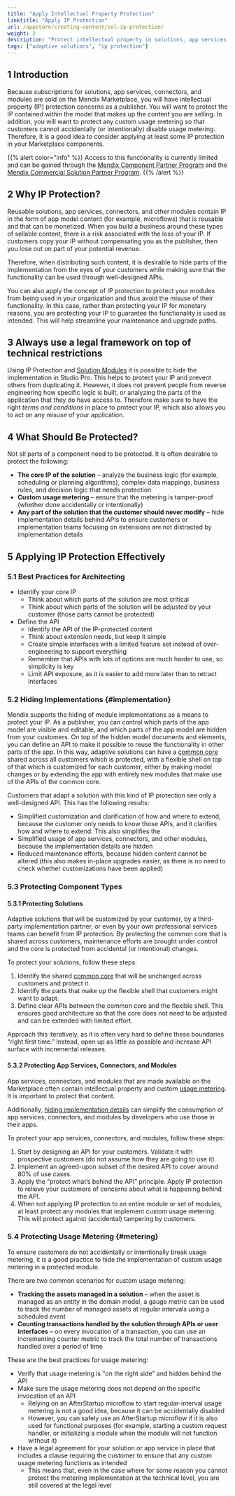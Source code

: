 ```yaml
---
title: "Apply Intellectual Property Protection"
linktitle: "Apply IP Protection"
url: /appstore/creating-content/sol-ip-protection/
weight: 2
description: "Protect intellectual property in solutions, app services, and connectors"
tags: ["adaptive solutions", "ip protection"]
---
```


## 1 Introduction

Because subscriptions for solutions, app services, connectors, and modules are sold on the Mendix Marketplace, you will have intellectual property (IP) protection concerns as a publisher. You will want to protect the IP contained within the model that makes up the content you are selling. In addition, you will want to protect any custom usage metering so that customers cannot accidentally (or intentionally) disable usage metering. Therefore, it is a good idea to consider applying at least some IP protection in your Marketplace components.

{{% alert color="info" %}}
Access to this functionality is currently limited and can be gained through the [Mendix Component Partner Program](/appstore/creating-content/partner-program/) and the [Mendix Commercial Solution Partner Program](https://www.mendix.com/partners/become-a-partner/isv-program/).
{{% /alert %}}

## 2 Why IP Protection?

Reusable solutions, app services, connectors, and other modules contain IP in the form of app model content (for example, microflows) that is reusable and that can be monetized. When you build a business around these types of sellable content, there is a risk associated with the loss of your IP. If customers copy your IP without compensating you as the publisher, then you lose out on part of your potential revenue.

Therefore, when distributing such content, it is desirable to hide parts of the implementation from the eyes of your customers while making sure that the functionality can be used through well-designed APIs.

You can also apply the concept of IP protection to protect your modules from being used in your organization and thus avoid the misuse of their functionality. In this case, rather than protecting your IP for monetary reasons, you are protecting your IP to guarantee the functionality is used as intended. This will help streamline your maintenance and upgrade paths.

## 3 Always use a legal framework on top of technical restrictions

Using IP Protection and [Solution Modules](/refguide/module-settings/#solution-module) it is possible to hide the implementation in Studio Pro. This helps to protect your IP and prevent others from duplicating it. However, it does not prevent people from reverse engineering how specific logic is built, or analyzing the parts of the application that they do have access to. Therefore make sure to have the right _terms and conditions_ in place to protect your IP, which also allows you to act on any misuse of your application.

## 4 What Should Be Protected?

Not all parts of a component need to be protected. It is often desirable to protect the following:

-   **The core IP of the solution** – analyze the business logic (for example, scheduling or planning algorithms), complex data mappings, business rules, and decision logic that needs protection
-   **Custom usage metering** – ensure that the metering is tamper-proof (whether done accidentally or intentionally)
-   **Any part of the solution that the customer should never modify** – hide implementation details behind APIs to ensure customers or implementation teams focusing on extensions are not distracted by implementation details

## 5 Applying IP Protection Effectively

### 5.1 Best Practices for Architecting

-   Identify your core IP
    -   Think about which parts of the solution are most critical
    -   Think about which parts of the solution will be adjusted by your customer (those parts cannot be protected)
-   Define the API
    -   Identify the API of the IP-protected content
    -   Think about extension needs, but keep it simple
    -   Create simple interfaces with a limited feature set instead of over-engineering to support everything
    -   Remember that APIs with lots of options are much harder to use, so simplicity is key
    -   Limit API exposure, as it is easier to add more later than to retract interfaces

### 5.2 Hiding Implementations {#implementation}

Mendix supports the hiding of module implementations as a means to protect your IP. As a publisher, you can control which parts of the app model are visible and editable, and which parts of the app model are hidden from your customers. On top of the hidden model documents and elements, you can define an API to make it possible to reuse the functionality in other parts of the app. In this way, adaptive solutions can have a [common core](/appstore/creating-content/sol-architecting/#three-parts) shared across all customers which is protected, with a flexible shell on top of that which is customized for each customer, either by making model changes or by extending the app with entirely new modules that make use of the APIs of the common core.

<!-- [TODO: add visual describing 80/20 rule with common core and flexible shell with model customizations & extensions] -->

Customers that adapt a solution with this kind of IP protection see only a well-designed API. This has the following results:

-   Simplified customization and clarification of how and where to extend, because the customer only needs to know those APIs, and it clarifies how and where to extend. This also simplifies the
-   Simplified usage of app services, connectors, and other modules, because the implementation details are hidden
-   Reduced maintenance efforts, because hidden content cannot be altered (this also makes in-place upgrades easier, as there is no need to check whether customizations have been applied)

### 5.3 Protecting Component Types

#### 5.3.1 Protecting Solutions

Adaptive solutions that will be customized by your customer, by a third-party implementation partner, or even by your own professional services teams can benefit from IP protection. By protecting the common core that is shared across customers, maintenance efforts are brought under control and the core is protected from accidental (or intentional) changes.

To protect your solutions, follow these steps:

1. Identify the shared [common core](/appstore/creating-content/sol-development/#3-three-parts) that will be unchanged across customers and protect it.
2. Identify the parts that make up the flexible shell that customers might want to adapt.
3. Define clear APIs between the common core and the flexible shell. This ensures good architecture so that the core does not need to be adjusted and can be extended with limited effort.

Approach this iteratively, as it is often very hard to define these boundaries “right first time.” Instead, open up as little as possible and increase API surface with incremental releases.

#### 5.3.2 Protecting App Services, Connectors, and Modules

App services, connectors, and modules that are made available on the Marketplace often contain intellectual property and custom [usage metering](#metering). It is important to protect that content.

Additionally, [hiding implementation details](#implementation) can simplify the consumption of app services, connectors, and modules by developers who use those in their apps.

To protect your app services, connectors, and modules, follow these steps:

1. Start by designing an API for your customers. Validate it with prospective customers (do not assume how they are going to use it).
2. Implement an agreed-upon subset of the desired API to cover around 80% of use cases.
3. Apply the “protect what’s behind the API” principle. Apply IP protection to relieve your customers of concerns about what is happening behind the API.
4. When not applying IP protection to an entire module or set of modules, at least protect any modules that implement custom usage metering. This will protect against (accidental) tampering by customers.

<!--TODO: Add references to app services & connectors guides - or make this doc generic for creating all content and move out of solutions section?-->

### 5.4 Protecting Usage Metering {#metering}

To ensure customers do not accidentally or intentionally break usage metering, it is a good practice to hide the implementation of custom usage metering in a protected module.

There are two common scenarios for custom usage metering:

<!-- TODO: Check limitation: scheduled events can be disabled by the operator of an app. -->

-   **Tracking the assets managed in a solution** – when the asset is managed as an entity in the domain model, a gauge metric can be used to track the number of managed assets at regular intervals using a scheduled event
-   **Counting transactions handled by the solution through APIs or user interfaces** – on every invocation of a transaction, you can use an incrementing counter metric to track the total number of transactions handled over a period of time

These are the best practices for usage metering:

-   Verify that usage metering is "on the right side" and hidden behind the API
-   Make sure the usage metering does not depend on the specific invocation of an API
    -   Relying on an AfterStartup microflow to start regular-interval usage metering is not a good idea, because it can be accidentally disabled
    -   However, you can safely use an AfterStartup microflow if it is also used for functional purposes (for example, starting a custom request handler, or initializing a module when the module will not function without it)
-   Have a legal agreement for your solution or app service in place that includes a clause requiring the customer to ensure that any custom usage metering functions as intended
    -   This means that, even in the case where for some reason you cannot protect the metering implementation at the technical level, you are still covered at the legal level

<!-- TODO: Provide examples -->

